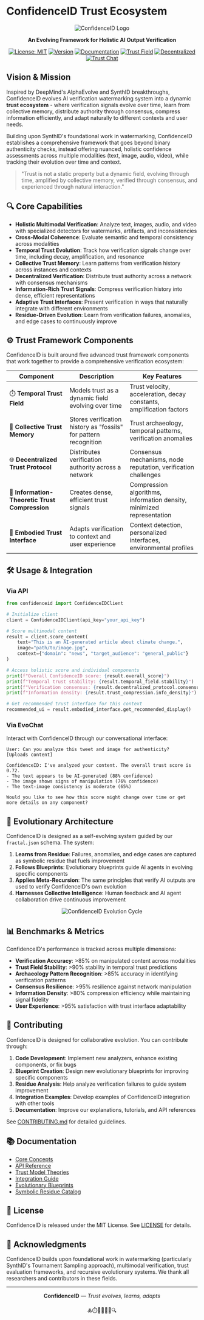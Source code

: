 # ConfidenceID Trust Ecosystem

<div align="center">
  
![ConfidenceID Logo](docs/assets/logo.png)

**An Evolving Framework for Holistic AI Output Verification**

[![License: MIT](https://img.shields.io/badge/License-MIT-blue.svg)](https://opensource.org/licenses/MIT)
[![Version](https://img.shields.io/badge/Version-3.0.0--alpha-orange.svg)](https://github.com/YourOrg/ConfidenceID/releases)
[![Documentation](https://img.shields.io/badge/Documentation-Latest-green.svg)](https://confidenceid.readthedocs.io/)
[![Trust Field](https://img.shields.io/badge/Trust%20Field-Active-brightgreen.svg)](#trust-framework-components)
[![Decentralized](https://img.shields.io/badge/Consensus-Decentralized-purple.svg)](#trust-framework-components)
[![Trust Chat](https://img.shields.io/badge/EvoChat-Available-ff69b4.svg)](https://evochat.confidenceid.dev)

</div>

## Vision & Mission

Inspired by DeepMind's AlphaEvolve and SynthID breakthroughs, ConfidenceID evolves AI verification watermarking system into a dynamic **trust ecosystem** - where verification signals evolve over time, learn from collective memory, distribute authority through consensus, compress information efficiently, and adapt naturally to different contexts and user needs.

Building upon SynthID's foundational work in watermarking, ConfidenceID establishes a comprehensive framework that goes beyond binary authenticity checks, instead offering nuanced, holistic confidence assessments across multiple modalities (text, image, audio, video), while tracking their evolution over time and context.

> "Trust is not a static property but a dynamic field, evolving through time, amplified by collective memory, verified through consensus, and experienced through natural interaction."

## 🔍 Core Capabilities

- **Holistic Multimodal Verification**: Analyze text, images, audio, and video with specialized detectors for watermarks, artifacts, and inconsistencies
- **Cross-Modal Coherence**: Evaluate semantic and temporal consistency across modalities
- **Temporal Trust Evolution**: Track how verification signals change over time, including decay, amplification, and resonance
- **Collective Trust Memory**: Learn patterns from verification history across instances and contexts
- **Decentralized Verification**: Distribute trust authority across a network with consensus mechanisms
- **Information-Rich Trust Signals**: Compress verification history into dense, efficient representations
- **Adaptive Trust Interfaces**: Present verification in ways that naturally integrate with different environments
- **Residue-Driven Evolution**: Learn from verification failures, anomalies, and edge cases to continuously improve

## ⚙️ Trust Framework Components

ConfidenceID is built around five advanced trust framework components that work together to provide a comprehensive verification ecosystem:

| Component | Description | Key Features |
|-----------|-------------|--------------|
| ⏱️ **Temporal Trust Field** | Models trust as a dynamic field evolving over time | Trust velocity, acceleration, decay constants, amplification factors |
| 📜 **Collective Trust Memory** | Stores verification history as "fossils" for pattern recognition | Trust archaeology, temporal patterns, verification anomalies |
| 🌐 **Decentralized Trust Protocol** | Distributes verification authority across a network | Consensus mechanisms, node reputation, verification challenges |
| 🧠 **Information-Theoretic Trust Compression** | Creates dense, efficient trust signals | Compression algorithms, information density, minimized representation |
| 📱 **Embodied Trust Interface** | Adapts verification to context and user experience | Context detection, personalized interfaces, environmental profiles |

## 🛠️ Usage & Integration

### Via API

```python
from confidenceid import ConfidenceIDClient

# Initialize client
client = ConfidenceIDClient(api_key="your_api_key")

# Score multimodal content
result = client.score_content(
    text="This is an AI-generated article about climate change.",
    image="path/to/image.jpg",
    context={"domain": "news", "target_audience": "general_public"}
)

# Access holistic score and individual components
print(f"Overall ConfidenceID score: {result.overall_score}")
print(f"Temporal trust stability: {result.temporal_field.stability}")
print(f"Verification consensus: {result.decentralized_protocol.consensus_score}")
print(f"Information density: {result.trust_compression.info_density}")

# Get recommended trust interface for this context
recommended_ui = result.embodied_interface.get_recommended_display()
```

### Via EvoChat

Interact with ConfidenceID through our conversational interface:

```
User: Can you analyze this tweet and image for authenticity?
[Uploads content]

ConfidenceID: I've analyzed your content. The overall trust score is 0.72.
- The text appears to be AI-generated (88% confidence)
- The image shows signs of manipulation (76% confidence)
- The text-image consistency is moderate (65%)

Would you like to see how this score might change over time or get more details on any component?
```

## 🌱 Evolutionary Architecture

ConfidenceID is designed as a self-evolving system guided by our `fractal.json` schema. The system:

1. **Learns from Residue**: Failures, anomalies, and edge cases are captured as symbolic residue that fuels improvement
2. **Follows Blueprints**: Evolutionary blueprints guide AI agents in evolving specific components
3. **Applies Meta-Recursion**: The same principles that verify AI outputs are used to verify ConfidenceID's own evolution
4. **Harnesses Collective Intelligence**: Human feedback and AI agent collaboration drive continuous improvement

<div align="center">
  
![ConfidenceID Evolution Cycle](docs/assets/evolution_cycle.png)

</div>

## 📊 Benchmarks & Metrics

ConfidenceID's performance is tracked across multiple dimensions:

- **Verification Accuracy**: >85% on manipulated content across modalities
- **Trust Field Stability**: >90% stability in temporal trust predictions
- **Archaeology Pattern Recognition**: >85% accuracy in identifying verification patterns
- **Consensus Resilience**: >95% resilience against network manipulation
- **Information Density**: >80% compression efficiency while maintaining signal fidelity
- **User Experience**: >95% satisfaction with trust interface adaptability

## 🤝 Contributing

ConfidenceID is designed for collaborative evolution. You can contribute through:

1. **Code Development**: Implement new analyzers, enhance existing components, or fix bugs
2. **Blueprint Creation**: Design new evolutionary blueprints for improving specific components
3. **Residue Analysis**: Help analyze verification failures to guide system improvement
4. **Integration Examples**: Develop examples of ConfidenceID integration with other tools
5. **Documentation**: Improve our explanations, tutorials, and API references

See [CONTRIBUTING.md](CONTRIBUTING.md) for detailed guidelines.

## 📚 Documentation

- [Core Concepts](docs/core_concepts.md)
- [API Reference](docs/api/reference.md)
- [Trust Model Theories](docs/trust_models/)
- [Integration Guide](docs/integration_guide.md)
- [Evolutionary Blueprints](blueprints/README.md)
- [Symbolic Residue Catalog](docs/residue_catalog.md)

## 📜 License

ConfidenceID is released under the MIT License. See [LICENSE](LICENSE) for details.

## 🔄 Acknowledgments

ConfidenceID builds upon foundational work in watermarking (particularly SynthID's Tournament Sampling approach), multimodal verification, trust evaluation frameworks, and recursive evolutionary systems. We thank all researchers and contributors in these fields.

---

<div align="center">
  
**ConfidenceID** — *Trust evolves, learns, adapts*

🜏⏱️📜🌐🧠📱🔍

</div>
